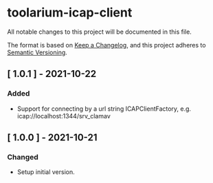 # toolarium-icap-client

All notable changes to this project will be documented in this file.

The format is based on [Keep a Changelog](https://keepachangelog.com/en/1.0.0/),
and this project adheres to [Semantic Versioning](https://semver.org/spec/v2.0.0.html).

## [ 1.0.1 ] - 2021-10-22
### Added
- Support for connecting by a url string ICAPClientFactory, e.g. icap://localhost:1344/srv_clamav

## [ 1.0.0 ] - 2021-10-21
### Changed
- Setup initial version.

